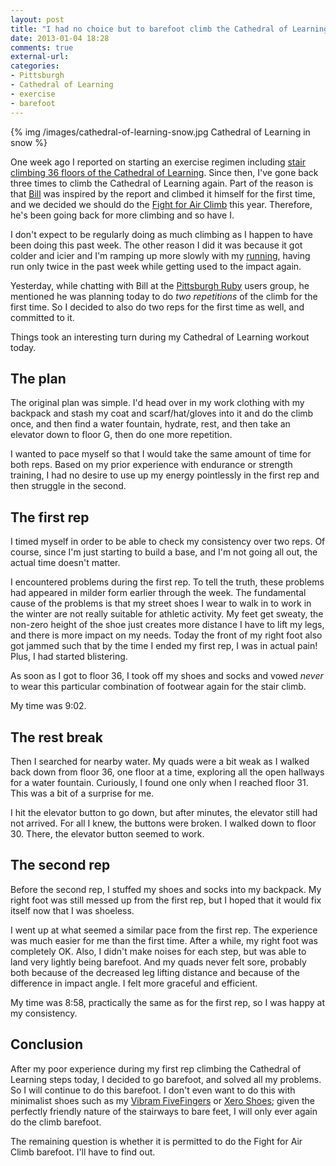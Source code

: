 ```yaml
---
layout: post
title: "I had no choice but to barefoot climb the Cathedral of Learning"
date: 2013-01-04 18:28
comments: true
external-url: 
categories: 
- Pittsburgh
- Cathedral of Learning
- exercise
- barefoot
---
```

{% img /images/cathedral-of-learning-snow.jpg Cathedral of Learning in snow %}

One week ago I reported on starting an exercise regimen including [stair climbing 36 floors of the Cathedral of Learning](/blog/2012/12/28/meditations-on-climbing-the-36-floors-of-the-pitt-cathedral-of-learning/). Since then, I've gone back three times to climb the Cathedral of Learning again. Part of the reason is that [Bill](http://billlaboon.com/) was inspired by the report and climbed it himself for the first time, and we decided we should do the [Fight for Air Climb](http://www.lung.org/pledge-events/pa/pittsburgh-climb-fy13/) this year. Therefore, he's been going back for more climbing and so have I.

I don't expect to be regularly doing as much climbing as I happen to have been doing this past week. The other reason I did it was because it got colder and icier and I'm ramping up more slowly with my [running](/blog/2012/12/31/why-i-went-frick-park-trail-running-in-snowfall-for-the-first-time-in-a-decade/), having run only twice in the past week while getting used to the impact again.

Yesterday, while chatting with Bill at the [Pittsburgh Ruby](http://pghrb.heroku.com/) users group, he mentioned he was planning today to do *two repetitions* of the climb for the first time. So I decided to also do two reps for the first time as well, and committed to it.

Things took an interesting turn during my Cathedral of Learning workout today.

<!--more-->

## The plan

The original plan was simple. I'd head over in my work clothing with my backpack and stash my coat and scarf/hat/gloves into it and do the climb once, and then find a water fountain, hydrate, rest, and then take an elevator down to floor G, then do one more repetition.

I wanted to pace myself so that I would take the same amount of time for both reps. Based on my prior experience with endurance or strength training, I had no desire to use up my energy pointlessly in the first rep and then struggle in the second.

## The first rep

I timed myself in order to be able to check my consistency over two reps. Of course, since I'm just starting to build a base, and I'm not going all out, the actual time doesn't matter.

I encountered problems during the first rep. To tell the truth, these problems had appeared in milder form earlier through the week. The fundamental cause of the problems is that my street shoes I wear to walk in to work in the winter are not really suitable for athletic activity. My feet get sweaty, the non-zero height of the shoe just creates more distance I have to lift my legs, and there is more impact on my needs. Today the front of my right foot also got jammed such that by the time I ended my first rep, I was in actual pain! Plus, I had started blistering.

As soon as I got to floor 36, I took off my shoes and socks and vowed *never* to wear this particular combination of footwear again for the stair climb.

My time was 9:02.

## The rest break

Then I searched for nearby water. My quads were a bit weak as I walked back down from floor 36, one floor at a time, exploring all the open hallways for a water fountain. Curiously, I found one only when I reached floor 31. This was a bit of a surprise for me.

I hit the elevator button to go down, but after minutes, the elevator still had not arrived. For all I knew, the buttons were broken. I walked down to floor 30. There, the elevator button seemed to work.

## The second rep

Before the second rep, I stuffed my shoes and socks into my backpack. My right foot was still messed up from the first rep, but I hoped that it would fix itself now that I was shoeless.

I went up at what seemed a similar pace from the first rep. The experience was much easier for me than the first time. After a while, my right foot was completely OK. Also, I didn't make noises for each step, but was able to land very lightly being barefoot. And my quads never felt sore, probably both because of the decreased leg lifting distance and because of the difference in impact angle. I felt more graceful and efficient.

My time was 8:58, practically the same as for the first rep, so I was happy at my consistency.

## Conclusion

After my poor experience during my first rep climbing the Cathedral of Learning steps today, I decided to go barefoot, and solved all my problems. So I will continue to do this barefoot. I don't even want to do this with minimalist shoes such as my [Vibram FiveFingers](/blog/categories/fivefingers/) or [Xero Shoes](/blog/categories/xero-shoes/); given the perfectly friendly nature of the stairways to bare feet, I will only ever again do the climb barefoot.

The remaining question is whether it is permitted to do the Fight for Air Climb barefoot. I'll have to find out.
